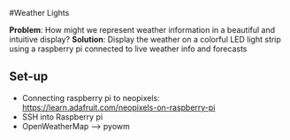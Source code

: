 #Weather Lights

**Problem**: How might we represent weather information in a beautiful and intuitive display?
**Solution**: Display the weather on a colorful LED light strip using a raspberry pi connected to live weather info and forecasts

## Set-up

- Connecting raspberry pi to neopixels: https://learn.adafruit.com/neopixels-on-raspberry-pi
- SSH into Raspberry pi
- OpenWeatherMap --> pyowm



